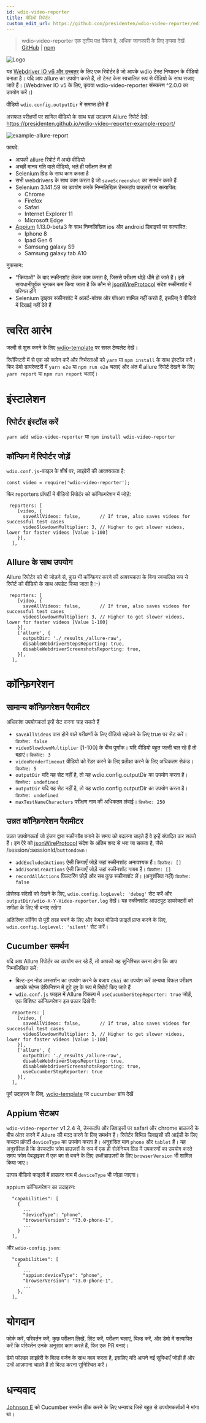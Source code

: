 ```yaml
---
id: wdio-video-reporter
title: वीडियो रिपोर्टर
custom_edit_url: https://github.com/presidenten/wdio-video-reporter/edit/main/README.md
---
```



> wdio-video-reporter एक तृतीय पक्ष पैकेज है, अधिक जानकारी के लिए कृपया देखें [GitHub](https://github.com/presidenten/wdio-video-reporter) | [npm](https://www.npmjs.com/package/wdio-video-reporter)

![Logo](https://raw.githubusercontent.com/presidenten/wdio-video-reporter-example-report/master/wdio-video-reporter.png)

यह [Webdriver IO v6 और उच्चतर](https://webdriver.io/) के लिए एक रिपोर्टर है जो आपके wdio टेस्ट निष्पादन के वीडियो बनाता है। यदि आप allure का उपयोग करते हैं, तो टेस्ट केस स्वचालित रूप से वीडियो के साथ सजाए जाते हैं। (Webdriver IO v5 के लिए, कृपया wdio-video-reporter संस्करण ^2.0.0 का उपयोग करें।)

वीडियो `wdio.config.outputDir` में समाप्त होते हैं

असफल परीक्षणों पर शामिल वीडियो के साथ यहां उदाहरण Allure रिपोर्ट देखें:
https://presidenten.github.io/wdio-video-reporter-example-report/

![example-allure-report](https://media.giphy.com/media/7Fgle7bHGrxR3zY6Gw/giphy.gif)

फायदे:
- आपकी allure रिपोर्ट में अच्छे वीडियो
- अच्छी मानव गति वाले वीडियो, भले ही परीक्षण तेज हों
- Selenium ग्रिड के साथ काम करता है
- सभी webdrivers के साथ काम करता है जो `saveScreenshot` का समर्थन करते हैं
- Selenium 3.141.59 का उपयोग करके निम्नलिखित डेस्कटॉप ब्राउज़रों पर सत्यापित:
  - Chrome
  - Firefox
  - Safari
  - Internet Explorer 11
  - Microsoft Edge
- [Appium](http://appium.io/docs/en/about-appium/getting-started/) 1.13.0-beta3 के साथ निम्नलिखित ios और android डिवाइसों पर सत्यापित:
  - Iphone 8
  - Ipad Gen 6
  - Samsung galaxy S9
  - Samsung galaxy tab A10

नुकसान:
- "क्रियाओं" के बाद स्क्रीनशॉट लेकर काम करता है, जिससे परीक्षण थोड़े धीमे हो जाते हैं। इसे सावधानीपूर्वक चुनकर कम किया जाता है कि कौन से [jsonWireProtocol](https://github.com/SeleniumHQ/selenium/wiki/JsonWireProtocol) संदेश स्क्रीनशॉट में परिणत होंगे
- Selenium ड्राइवर स्क्रीनशॉट में अलर्ट-बॉक्स और पॉपअप शामिल नहीं करते हैं, इसलिए वे वीडियो में दिखाई नहीं देते हैं


त्वरित आरंभ
===========

जल्दी से शुरू करने के लिए [wdio-template](https://github.com/presidenten/wdio-template) पर सरल टेम्पलेट देखें।

रिपॉजिटरी में से एक को क्लोन करें और निर्भरताओं को `yarn` या `npm install` के साथ इंस्टॉल करें। फिर डेमो डायरेक्टरी में `yarn e2e` या `npm run e2e` चलाएं और अंत में allure रिपोर्ट देखने के लिए `yarn report` या `npm run report` चलाएं।


इंस्टालेशन
============

रिपोर्टर इंस्टॉल करें
--------------------

`yarn add wdio-video-reporter`
या
`npm install wdio-video-reporter`


कॉन्फिग में रिपोर्टर जोड़ें
--------------------------

`wdio.conf.js`-फाइल के शीर्ष पर, लाइब्रेरी की आवश्यकता है:
```
const video = require('wdio-video-reporter');
```

फिर reporters प्रॉपर्टी में वीडियो रिपोर्टर को कॉन्फ़िगरेशन में जोड़ें:

```
 reporters: [
    [video, {
      saveAllVideos: false,       // If true, also saves videos for successful test cases
      videoSlowdownMultiplier: 3, // Higher to get slower videos, lower for faster videos [Value 1-100]
    }],
  ],
```


Allure के साथ उपयोग
-----------------

Allure रिपोर्टर को भी जोड़ने से, कुछ भी कॉन्फ़िगर करने की आवश्यकता के बिना स्वचालित रूप से रिपोर्ट को वीडियो के साथ अपडेट किया जाता है :-)

```
 reporters: [
    [video, {
      saveAllVideos: false,       // If true, also saves videos for successful test cases
      videoSlowdownMultiplier: 3, // Higher to get slower videos, lower for faster videos [Value 1-100]
    }],
    ['allure', {
      outputDir: './_results_/allure-raw',
      disableWebdriverStepsReporting: true,
      disableWebdriverScreenshotsReporting: true,
    }],
  ],
```


कॉन्फ़िगरेशन
=============

सामान्य कॉन्फ़िगरेशन पैरामीटर
-------------------------------

अधिकांश उपयोगकर्ता इन्हें सेट करना चाह सकते हैं

- `saveAllVideos` पास होने वाले परीक्षणों के लिए वीडियो सहेजने के लिए true पर सेट करें। `डिफ़ॉल्ट: false`
- `videoSlowdownMultiplier` [1-100] के बीच पूर्णांक। यदि वीडियो बहुत जल्दी चल रहे हैं तो बढ़ाएं। `डिफ़ॉल्ट: 3`
- `videoRenderTimeout` वीडियो को रेंडर करने के लिए प्रतीक्षा करने के लिए अधिकतम सेकंड। `डिफ़ॉल्ट: 5`
- `outputDir` यदि यह सेट नहीं है, तो यह wdio.config.outputDir का उपयोग करता है। `डिफ़ॉल्ट: undefined`
- `outputDir` यदि यह सेट नहीं है, तो यह wdio.config.outputDir का उपयोग करता है। `डिफ़ॉल्ट: undefined`
- `maxTestNameCharacters` परीक्षण नाम की अधिकतम लंबाई। `डिफ़ॉल्ट: 250`

उन्नत कॉन्फ़िगरेशन पैरामीटर
---------------------------------

उन्नत उपयोगकर्ता जो इंजन द्वारा स्क्रीनग्रैब बनाने के समय को बदलना चाहते हैं वे इन्हें संपादित कर सकते हैं। इन ऐरे को [jsonWireProtocol](https://github.com/SeleniumHQ/selenium/wiki/JsonWireProtocol) संदेश के अंतिम शब्द से भरा जा सकता है, जैसे /session/:sessionId/`buttondown`।

- `addExcludedActions` ऐसी क्रियाएँ जोड़ें जहां स्क्रीनशॉट अनावश्यक हैं। `डिफ़ॉल्ट: []`
- `addJsonWireActions` ऐसी क्रियाएँ जोड़ें जहां स्क्रीनशॉट गायब हैं। `डिफ़ॉल्ट: []`
- `recordAllActions` फ़िल्टरिंग छोड़ें और सब कुछ स्क्रीनशॉट लें। (अनुशंसित नहीं) `डिफ़ॉल्ट: false`

प्रोसेस्ड संदेशों को देखने के लिए, `wdio.config.logLevel: 'debug'` सेट करें और `outputDir/wdio-X-Y-Video-reporter.log` देखें। यह स्क्रीनशॉट आउटपुट डायरेक्टरी को समीक्षा के लिए भी बनाए रखेगा

अतिरिक्त लॉगिंग से पूरी तरह बचने के लिए और केवल वीडियो फ़ाइलें प्राप्त करने के लिए, `wdio.config.logLevel: 'silent'` सेट करें।

Cucumber समर्थन
----------------

यदि आप Allure रिपोर्टर का उपयोग कर रहे हैं, तो आपको यह सुनिश्चित करना होगा कि आप निम्नलिखित करें:

- बिल्ट-इन नोड अस्सर्शन का उपयोग करने के बजाय `chai` का उपयोग करें अन्यथा विफल परीक्षण आपके स्टेप्स डेफिनिशन में टूटे हुए के रूप में रिपोर्ट किए जाते हैं
- `wdio.conf.js` फाइल में Allure विकल्प में `useCucumberStepReporter: true` जोड़ें, एक विशिष्ट कॉन्फ़िगरेशन इस प्रकार दिखेगी:
```
  reporters: [
    [video, {
      saveAllVideos: false,       // If true, also saves videos for successful test cases
      videoSlowdownMultiplier: 3, // Higher to get slower videos, lower for faster videos [Value 1-100]
    }],
    ['allure', {
      outputDir: './_results_/allure-raw',
      disableWebdriverStepsReporting: true,
      disableWebdriverScreenshotsReporting: true,
      useCucumberStepReporter: true
    }],
  ],
```
पूर्ण उदाहरण के लिए, [wdio-template](https://github.com/presidenten/wdio-template/tree/cucumber) पर cucumber ब्रांच देखें


Appium सेटअप
------------

`wdio-video-reporter` v1.2.4 से, डेस्कटॉप और डिवाइसों पर safari और chrome ब्राउज़रों के बीच अंतर करने में Allure की मदद करने के लिए समर्थन है।
रिपोर्टर विभिन्न डिवाइसों की आईडी के लिए कस्टम प्रॉपर्टी `deviceType` का उपयोग करता है।
अनुशंसित मान `phone` और `tablet` हैं।
यह अनुशंसित है कि डेस्कटॉप क्रोम ब्राउज़रों के रूप में एक ही सेलेनियम ग्रिड में उपकरणों का उपयोग करते समय क्रोम वेबड्राइवर में एक बग से बचने के लिए _सभी_ ब्राउज़रों के लिए `browserVersion` भी शामिल किया जाए।

उत्पन्न वीडियो फाइलों में ब्राउज़र नाम में `deviceType` भी जोड़ा जाएगा।

appium कॉन्फिगरेशन का उदाहरण:
```
  "capabilities": [
    {
      ...
      "deviceType": "phone",
      "browserVersion": "73.0-phone-1",
      ...
    }
  ],
```

और `wdio-config.json`:
```
  "capabilities": [
    {
      ...
      "appium:deviceType": "phone",
      "browserVersion": "73.0-phone-1",
      ...
    },
  ],
```


योगदान
============

फोर्क करें, परिवर्तन करें, कुछ परीक्षण लिखें, लिंट करें, परीक्षण चलाएं, बिल्ड करें, और डेमो में सत्यापित करें कि परिवर्तन उनके अनुसार काम करते हैं, फिर एक PR बनाएं।

डेमो फोल्डर लाइब्रेरी के बिल्ड वर्जन के साथ काम करता है, इसलिए यदि आपने नई सुविधाएँ जोड़ी हैं और उन्हें आज़माना चाहते हैं तो बिल्ड करना सुनिश्चित करें।


धन्यवाद
======

[Johnson E](https://github.com/jonn-set) को Cucumber समर्थन ठीक करने के लिए धन्यवाद जिसे बहुत से उपयोगकर्ताओं ने मांगा था।